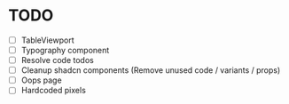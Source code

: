 # TODO

- [ ] TableViewport
- [ ] Typography component
- [ ] Resolve code todos
- [ ] Cleanup shadcn components (Remove unused code / variants / props)
- [ ] Oops page
- [ ] Hardcoded pixels
